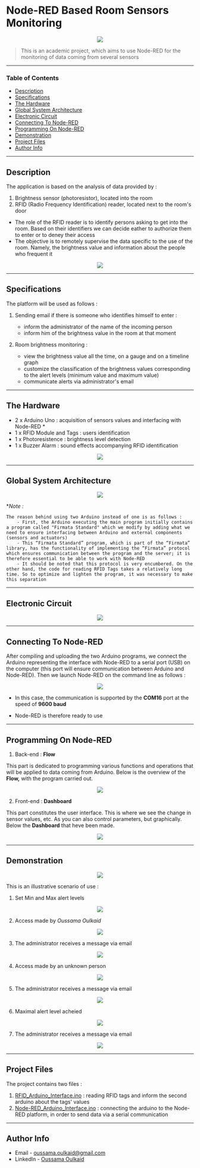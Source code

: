 # Node-RED Based Room Sensors Monitoring

<div style="text-align:center"><img src="https://i.ibb.co/qnr0Bbg/image1.png" /></div>

> This is an academic project, which aims to use Node-RED for the monitoring of data coming from several sensors
---

### Table of Contents

- [Description](#description)
- [Specifications](#specifications)
- [The Hardware](#the-hardware)
- [Global System Architecture](#global-system-architecture)
- [Electronic Circuit](#electronic-circuit)
- [Connecting To Node-RED](#connecting-to-node-red)
- [Programming On Node-RED](#programming-on-node-red)
- [Demonstration](#demonstration)
- [Project Files](#project-files)
- [Author Info](#author-info)

---

## Description

The application is based on the analysis of data provided by :

1. Brightness sensor (photoresistor), located into the room
2. RFID (Radio Frequency Identification) reader, located next to the room's door

- The role of the RFID reader is to identify persons asking to get into the room. Based on their identifiers we can decide eather to authorize them to enter or to deney their access
- The objective is to remotely supervise the data specific to the use of the room. Namely, the brightness value and information about the people who frequent it

<div style="text-align:center"><img src="https://i.ibb.co/xfrbFBK/image2.png" /></div>

---

## Specifications

The platform will be used as follows :

1. Sending email if there is someone who identifies himself to enter :
    - inform the administrator of the name of the incoming person
    - inform him of the brightness value in the room at that moment

2. Room brightness monitoring :
    - view the brightness value all the time, on a gauge and on a timeline graph
    - customize the classification of the brightness values corresponding to the alert levels (minimum value and maximum value)
    - communicate alerts via administrator's email

---

## The Hardware

- 2 x Arduino Uno : acquisition of sensors values and interfacing with Node-RED *
- 1 x RFID Module and Tags : users identification
- 1 x Photoresistence : brightness level detection
- 1 x Buzzer Alarm : sound effects accompanying RFID identification

<div style="text-align:center"><img src="https://i.ibb.co/QHDVkVn/image3.png" /></div>

---

## Global System Architecture

<div style="text-align:center"><img src="https://i.ibb.co/Jp9zLyx/image4.png" /></div>

**Note :*

    The reason behind using two Arduino instead of one is as follows :
        - First, the Arduino executing the main program initially contains a program called "Firmata Standard" which we modify by adding what we need to ensure interfacing between Arduino and external components (sensors and actuators)
        - This “Firmata Standard” program, which is part of the “Firmata” library, has the functionality of implementing the “Firmata” protocol which ensures communication between the program and the server; it is therefore essential to be able to work with Node-RED
        - It should be noted that this protocol is very encumbered. On the other hand, the code for reading RFID Tags takes a relatively long time. So to optimize and lighten the program, it was necessary to make this separation

---

## Electronic Circuit

<div style="text-align:center"><img src="https://i.ibb.co/s9Lh2DP/image5.png" /></div>

---

## Connecting To Node-RED

After compiling and uploading the two Arduino programs, we connect the Arduino representing the interface with Node-RED to a serial port (USB) on the computer (this port will ensure communication between Arduino and Node-RED). Then we launch Node-RED on the command line as follows :

<div style="text-align:center"><img src="https://i.ibb.co/VCB39TL/image6.png" /></div>

- In this case, the communication is supported by the **COM16** port at the speed of **9600 baud**

- Node-RED is therefore ready to use

---

## Programming On Node-RED

1. Back-end : **Flow**

This part is dedicated to programming various functions and operations that will be applied to data coming from Arduino. Below is the overview of the **Flow,** with the program carried out.

<div style="text-align:center"><img src="https://i.ibb.co/y81S7Xk/image7.png" /></div>

2. Front-end : **Dashboard**

This part constitutes the user interface. This is where we see the change in sensor values, etc. As you can also control parameters, but graphically.
Below the **Dashboard** that heve been made.

<div style="text-align:center"><img src="https://i.ibb.co/xYVBqb8/image8.png" /></div>

---

## Demonstration

<div style="text-align:center"><img src="https://i.ibb.co/cywr0zd/image9.png" /></div>

This is an illustrative scenario of use :

1. Set Min and Max alert levels
<div style="text-align:center"><img src="https://i.ibb.co/z7kWDN6/image10.png" /></div>

2. Access made by *Oussama Oulkaid*
<div style="text-align:center"><img src="https://i.ibb.co/G5dH9Sx/image11.png" /></div>

3. The administrator receives a message via email
<div style="text-align:center"><img src="https://i.ibb.co/Vqhv9Ly/image12.png" /></div>

4. Access made by an unknown person
<div style="text-align:center"><img src="https://i.ibb.co/9tPw1Gq/image13.png" /></div>

5. The administrator receives a message via email
<div style="text-align:center"><img src="https://i.ibb.co/NrzxyWt/image14.png" /></div>

6. Maximal alert level acheied
<div style="text-align:center"><img src="https://i.ibb.co/dQvNdgC/image15.png" /></div>

7. The administrator receives a message via email
<div style="text-align:center"><img src="https://i.ibb.co/J7nzfrw/image16.png" /></div>

---

## Project Files

The project contains two files :

1. [RFID_Arduino_Interface.ino](RFID_Arduino_Interface.ino) : reading RFID tags and inform the second arduino about the tags' values
2. [Node-RED_Arduino_Interface.ino](Node-RED_Arduino_Interface.ino) : connecting the arduino to the Node-RED platform, in order to send data via a serial communication

---

## Author Info

- Email - oussama.oulkaid@gmail.com
- LinkedIn - [Oussama Oulkaid](https://www.linkedin.com/in/oulkaid)
